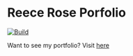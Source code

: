 # Reece Rose Porfolio
[![Build](https://github.com/ReeceRose/Website/actions/workflows/build.yml/badge.svg?branch=main)](https://github.com/ReeceRose/Website/actions/workflows/build.yml)

Want to see my portfolio? Visit [here](https://reecerose.com/)